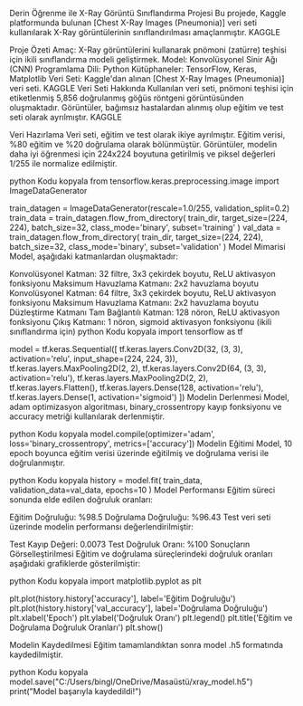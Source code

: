 Derin Öğrenme ile X-Ray Görüntü Sınıflandırma Projesi
Bu projede, Kaggle platformunda bulunan [Chest X-Ray Images (Pneumonia)] veri seti kullanılarak X-Ray görüntülerinin sınıflandırılması amaçlanmıştır. 
KAGGLE

Proje Özeti
Amaç: X-Ray görüntülerini kullanarak pnömoni (zatürre) teşhisi için ikili sınıflandırma modeli geliştirmek.
Model: Konvolüsyonel Sinir Ağı (CNN)
Programlama Dili: Python
Kütüphaneler: TensorFlow, Keras, Matplotlib
Veri Seti: Kaggle'dan alınan [Chest X-Ray Images (Pneumonia)] veri seti. 
KAGGLE
Veri Seti Hakkında
Kullanılan veri seti, pnömoni teşhisi için etiketlenmiş 5,856 doğrulanmış göğüs röntgeni görüntüsünden oluşmaktadır. Görüntüler, bağımsız hastalardan alınmış olup eğitim ve test seti olarak ayrılmıştır. 
KAGGLE

Veri Hazırlama
Veri seti, eğitim ve test olarak ikiye ayrılmıştır. Eğitim verisi, %80 eğitim ve %20 doğrulama olarak bölünmüştür. Görüntüler, modelin daha iyi öğrenmesi için 224x224 boyutuna getirilmiş ve piksel değerleri 1/255 ile normalize edilmiştir.

python
Kodu kopyala
from tensorflow.keras.preprocessing.image import ImageDataGenerator

train_datagen = ImageDataGenerator(rescale=1.0/255, validation_split=0.2)
train_data = train_datagen.flow_from_directory(
    train_dir,
    target_size=(224, 224),
    batch_size=32,
    class_mode='binary',
    subset='training'
)
val_data = train_datagen.flow_from_directory(
    train_dir,
    target_size=(224, 224),
    batch_size=32,
    class_mode='binary',
    subset='validation'
)
Model Mimarisi
Model, aşağıdaki katmanlardan oluşmaktadır:

Konvolüsyonel Katman: 32 filtre, 3x3 çekirdek boyutu, ReLU aktivasyon fonksiyonu
Maksimum Havuzlama Katmanı: 2x2 havuzlama boyutu
Konvolüsyonel Katman: 64 filtre, 3x3 çekirdek boyutu, ReLU aktivasyon fonksiyonu
Maksimum Havuzlama Katmanı: 2x2 havuzlama boyutu
Düzleştirme Katmanı
Tam Bağlantılı Katman: 128 nöron, ReLU aktivasyon fonksiyonu
Çıkış Katmanı: 1 nöron, sigmoid aktivasyon fonksiyonu (ikili sınıflandırma için)
python
Kodu kopyala
import tensorflow as tf

model = tf.keras.Sequential([
    tf.keras.layers.Conv2D(32, (3, 3), activation='relu', input_shape=(224, 224, 3)),
    tf.keras.layers.MaxPooling2D(2, 2),
    tf.keras.layers.Conv2D(64, (3, 3), activation='relu'),
    tf.keras.layers.MaxPooling2D(2, 2),
    tf.keras.layers.Flatten(),
    tf.keras.layers.Dense(128, activation='relu'),
    tf.keras.layers.Dense(1, activation='sigmoid')
])
Modelin Derlenmesi
Model, adam optimizasyon algoritması, binary_crossentropy kayıp fonksiyonu ve accuracy metriği kullanılarak derlenmiştir.

python
Kodu kopyala
model.compile(optimizer='adam',
              loss='binary_crossentropy',
              metrics=['accuracy'])
Modelin Eğitimi
Model, 10 epoch boyunca eğitim verisi üzerinde eğitilmiş ve doğrulama verisi ile doğrulanmıştır.

python
Kodu kopyala
history = model.fit(
    train_data,
    validation_data=val_data,
    epochs=10
)
Model Performansı
Eğitim süreci sonunda elde edilen doğruluk oranları:

Eğitim Doğruluğu: %98.5
Doğrulama Doğruluğu: %96.43
Test veri seti üzerinde modelin performansı değerlendirilmiştir:

Test Kayıp Değeri: 0.0073
Test Doğruluk Oranı: %100
Sonuçların Görselleştirilmesi
Eğitim ve doğrulama süreçlerindeki doğruluk oranları aşağıdaki grafiklerde gösterilmiştir:

python
Kodu kopyala
import matplotlib.pyplot as plt

plt.plot(history.history['accuracy'], label='Eğitim Doğruluğu')
plt.plot(history.history['val_accuracy'], label='Doğrulama Doğruluğu')
plt.xlabel('Epoch')
plt.ylabel('Doğruluk Oranı')
plt.legend()
plt.title('Eğitim ve Doğrulama Doğruluk Oranları')
plt.show()

Modelin Kaydedilmesi
Eğitim tamamlandıktan sonra model .h5 formatında kaydedilmiştir.

python
Kodu kopyala
model.save("C:/Users/bingl/OneDrive/Masaüstü/xray_model.h5")
print("Model başarıyla kaydedildi!")
